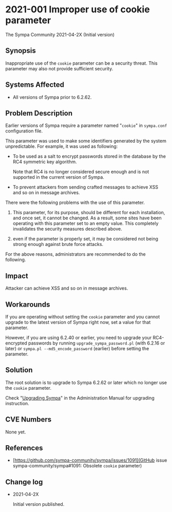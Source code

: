 2021-001 Improper use of cookie parameter
=========================================

The Sympa Community
2021-04-2X (Initial version)


Synopsis
--------

Inappropriate use of the `cookie` parameter can be a security threat.
This parameter may also not provide sufficient security.


Systems Affected
----------------

  - All versions of Sympa prior to 6.2.62.


Problem Description
-------------------

Earlier versions of Sympa require a parameter named "`cookie`" in
`sympa.conf` configuration file.

This parameter was used to make some identifiers generated by the
system unpredictable. For example, it was used as following:

  - To be used as a salt to encrypt passwords stored in the database by the
    RC4 symmetric key algorithm.

    Note that RC4 is no longer considered secure enough and is not supported
    in the current version of Sympa.

  - To prevent attackers from sending crafted messages to achieve XSS and so
    on in message archives.

There were the following problems with the use of this parameter.

  1. This parameter, for its purpose, should be different for each installation,
     and once set, it cannot be changed.
     As a result, some sites have been operating with this parameter set to an
     empty value.
     This completely invalidates the security measures described above. 

  2. even if the parameter is properly set, it may be considered not being
     strong enough against brute force attacks.

For the above reasons, administrators are recommended to do the following.

Impact
------

Attacker can achieve XSS and so on in message archives.


Workarounds
-----------

If you are operating without setting the `cookie` parameter and you cannot
upgrade to the latest version of Sympa right now, set a value for that
parameter.

However, if you are using 6.2.40 or earlier, you need to upgrade your
RC4-encrypted passwords by running `upgrade_sympa_password.pl` (with
6.2.16 or later) or `sympa.pl --md5_encode_password` (earlier) before
setting the parameter.


Solution
--------

The root solution is to upgrade to Sympa 6.2.62 or later which no longer use
the `cookie` parameter.

Check "[Upgrading Sympa](https://sympa-community.github.io/manual/upgrade.html)"
in the Administration Manual for upgrading instruction.


CVE Numbers
-----------

None yet.


References
----------

  - [https://github.com/sympa-community/sympa/issues/1091](GitHub issue sympa-community/sympa#1091: Obsolete `cookie` parameter)


Change log
----------

  - 2021-04-2X

    Initial version published.

